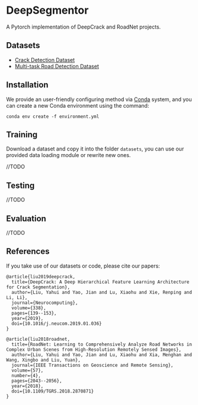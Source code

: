 # DeepSegmentor
A Pytorch implementation of DeepCrack and RoadNet projects.

## Datasets

 - [Crack Detection Dataset](https://github.com/yhlleo/DeepCrack)
 - [Multi-task Road Detection Dataset](https://github.com/yhlleo/RoadNet)

## Installation

We provide an user-friendly configuring method via [Conda](https://docs.conda.io/en/latest/) system, and you can create a new Conda environment using the command:

```
conda env create -f environment.yml
```

## Training

Download a dataset and copy it into the folder `datasets`, you can use our provided data loading module or rewrite new ones.

//TODO

## Testing

//TODO

## Evaluation

//TODO

## References

If you take use of our datasets or code, please cite our papers:

```
@article{liu2019deepcrack,
  title={DeepCrack: A Deep Hierarchical Feature Learning Architecture for Crack Segmentation},
  author={Liu, Yahui and Yao, Jian and Lu, Xiaohu and Xie, Renping and Li, Li},
  journal={Neurocomputing},
  volume={338},
  pages={139--153},
  year={2019},
  doi={10.1016/j.neucom.2019.01.036}
}

@article{liu2018roadnet,
  title={RoadNet: Learning to Comprehensively Analyze Road Networks in Complex Urban Scenes from High-Resolution Remotely Sensed Images},
  author={Liu, Yahui and Yao, Jian and Lu, Xiaohu and Xia, Menghan and Wang, Xingbo and Liu, Yuan},
  journal={IEEE Transactions on Geoscience and Remote Sensing},
  volume={57},
  number={4},
  pages={2043--2056},
  year={2018},
  doi={10.1109/TGRS.2018.2870871}
}
```
